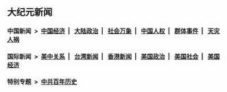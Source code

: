 ## 大纪元新闻

#### 中国新闻 &nbsp;>&nbsp; [中国经济](indexes/ncid283/README.md?10020845) &nbsp;| &nbsp; [大陆政治](indexes/ncid277/README.md?10020845) &nbsp;| &nbsp; [社会万象](indexes/ncid282/README.md?10020845) &nbsp;| &nbsp; [中国人权](indexes/ncid278/README.md?10020845) &nbsp;| &nbsp; [群体事件](indexes/ncid279/README.md?10020845) &nbsp;| &nbsp; [天灾人祸](indexes/ncid280/README.md?10020845)

#### 国际新闻 &nbsp;>&nbsp; [美中关系](indexes/nf1412576/README.md?10020845) &nbsp;| &nbsp; [台湾新闻](indexes/ncid1349361/README.md?10020845) &nbsp;| &nbsp; [香港新闻](indexes/ncid1349362/README.md?10020845) &nbsp;| &nbsp; [美国政治](indexes/ncid1078159/README.md?10020845) &nbsp;| &nbsp; [美国社会](indexes/ncid1078160/README.md?10020845) &nbsp;| &nbsp; [美国经济](indexes/ncid1078158/README.md?10020845)

#### 特别专题 &nbsp;>&nbsp; [中共百年历史](https://github.com/easy2view/epoch-special/blob/master/README.md?10020845)  
